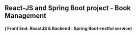 ## React-JS and Spring Boot project - Book Management
#### ( Front End: ReactJS & Backend : Spring Boot-restful service)
